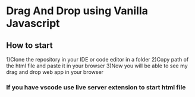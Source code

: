 # Drag And Drop using Vanilla Javascript

## How to start

1)Clone the repository in your IDE or code editor in a folder
2)Copy path of the html file and paste it in your browser
3)Now you will be able to see my drag and drop web app in your browser

### If you have vscode use live server extension to start html file
